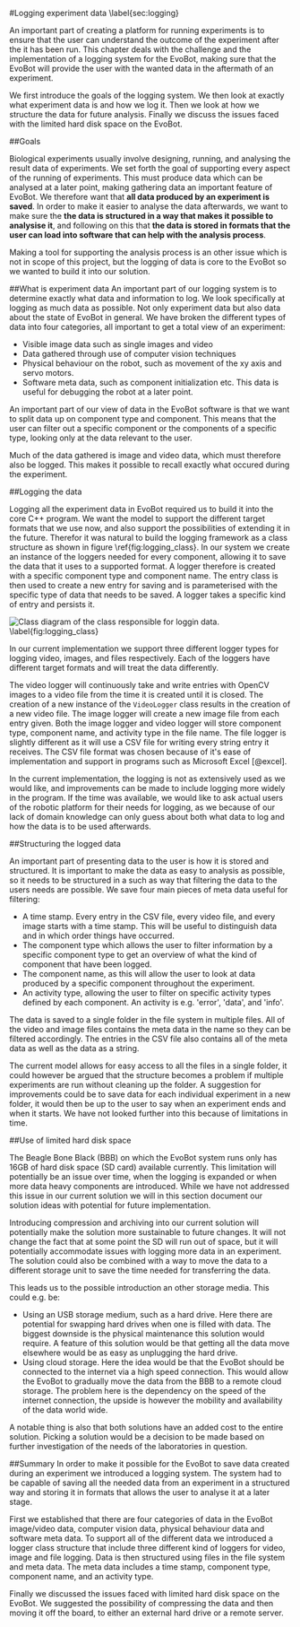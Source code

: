 #Logging experiment data
\label{sec:logging}
<!-- Introduction -->
An important part of creating a platform for running experiments is to ensure
that the user can understand the outcome of the experiment after the it has
been run. This chapter deals with the challenge and the implementation of a
logging system for the EvoBot, making sure that the EvoBot will provide the
user with the wanted data in the aftermath of an experiment.

We first introduce the goals of the logging system. We then look at exactly
what experiment data is and how we log it. Then we look at how we structure the
data for future analysis. Finally we discuss the issues faced with the limited
hard disk space on the EvoBot.

##Goals
<!-- Logging data, structuring it, storing it, making it available -->
Biological experiments usually involve designing, running, and analysing the
result data of experiments. We set forth the goal of supporting every aspect of
the running of experiments. This must produce data which can be analysed at a
later point, making gathering data an important feature of EvoBot. We therefore
want that **all data produced by an experiment is saved**. In order to make it
easier to analyse the data afterwards, we want to make sure the **the data is
structured in a way that makes it possible to analysise it**, and following on
this that **the data is stored in formats that the user can load into software that
can help with the analysis process**.

Making a tool for supporting the analysis process is an other issue which is not
in scope of this project, but the logging of data is core to the EvoBot so we
wanted to build it into our solution.

##What is experiment data
An important part of our logging system is to determine exactly what data and
information to log. We look specifically at logging as much data as possible.
Not only experiment data but also data about the state of EvoBot in general.  We
have broken the different types of data into four categories, all important to
get a total view of an experiment:

- Visible image data such as single images and video
- Data gathered through use of computer vision techniques
- Physical behaviour on the robot, such as movement of the xy axis and servo
  motors.
- Software meta data, such as component initialization etc. This data is useful
  for debugging the robot at a later point.

An important part of our view of data in the EvoBot software is that we want to
split data up on component type and component. This means that the user can
filter out a specific component or the components of a specific type, looking
only at the data relevant to the user.

Much of the data gathered is image and video data, which must therefore also be
logged. This makes it possible to recall exactly what occured during the
experiment.

##Logging the data
<!-- Explain the logging structure, class diagram -->
Logging all the experiment data in EvoBot required us to build it into the core
C++ program. We want the model to support the different target formats that we
use now, and also support the possibilities of extending it in the future.
Therefor it was natural to build the logging framework as a class structure as
shown in figure \ref{fig:logging_class}. In our system we create an instance of
the loggers needed for every component, allowing it to save the data that it
uses to a supported format. A logger therefore is created with a specific component
type and component name. The entry class is then used to create a new entry for
saving and is parameterised with the specific type of data that needs to be
saved. A logger takes a specific kind of entry and persists it.

![Class diagram of the class responsible for loggin data.
\label{fig:logging_class}](images/logging_class.png)

<!-- Videologger, Imagelogger, filelogger-->
In our current implementation we support three different logger types for
logging video, images, and files respectively. Each of the loggers have
different target formats and will treat the data differently.

The video logger will continuously take and write entries with OpenCV images to
a video file from the time it is created until it is closed. The creation of a
new instance of the `VideoLogger` class results in the creation of a new video
file.
The image logger will create a new image file from each entry
given. Both the image logger and video logger will store component type,
component name, and activity type in the file name. The file logger is slightly
different as it will use a CSV file for writing every string entry it receives.
The CSV file format was chosen because of it's ease of implementation and
support in programs such as Microsoft Excel [@excel].

<!-- Improvements -->
In the current implementation, the logging is not as extensively used as we
would like, and improvements can be made to include logging more widely in the
program. If the time was available, we would like to ask actual users of the
robotic platform for their needs for logging, as we because of our lack of
domain knowledge can only guess about both what data to log and how the data is
to be used afterwards.

##Structuring the logged data
<!-- How it is saved, time stamp, csv, video file, images etc. -->
An important part of presenting data to the user is how it is stored and
structured. It is important to make the data as easy to analysis as possible, so
it needs to be structured in a such as way that filtering the data to the users
needs are possible. We save four main pieces of meta data useful for filtering:

* A time stamp. Every entry in the CSV file, every video file, and every image
  starts with a time stamp. This will be useful to distinguish data and in which
  order things have occurred.
* The component type which allows the user to filter information by a specific
  component type to get an overview of what the kind of component that have been
  logged.
* The component name, as this will allow the user to look at data produced by a
  specific component throughout the experiment.
* An activity type, allowing the user to filter on specific activity types
  defined by each component. An activity is e.g. 'error', 'data', and 'info'.

The data is saved to a single folder in the file system in multiple files. All
of the video and image files contains the meta data in the name so they can be
filtered accordingly. The entries in the CSV file also contains all of the meta
data as well as the data as a string.

The current model allows for easy access to all the files in a single folder, it
could however be argued that the structure becomes a problem if multiple
experiments are run without cleaning up the folder. A suggestion for
improvements could be to save data for each individual experiment in a new
folder, it would then be up to the user to say when an experiment ends and when
it starts. We have not looked further into this because of limitations in time.

##Use of limited hard disk space
<!-- The problem -->
The Beagle Bone Black (BBB) on which the EvoBot system runs only has 16GB
of hard disk space (SD card) available currently. This limitation 
will potentially be an issue over time, when the logging is expanded or when
more data heavy components are introduced.  While we have not addressed this
issue in our current solution we will in this section document our solution
ideas with potential for future implementation.

<!-- Compression solution -->
Introducing compression and archiving into our current solution will potentially
make the solution more sustainable to future changes. It will not change the fact
that at some point the SD will run out of space, but it will potentially
accommodate issues with logging more data in an experiment. The solution could
also be combined with a way to move the data to a different storage unit to save
the time needed for transferring the data.

<!-- Off site storage -->
This leads us to the possible introduction an other storage media. This could
e.g. be:

* Using an USB storage medium, such as a hard drive. Here there are potential
  for swapping hard drives when one is filled with data. The biggest downside is
  the physical maintenance this solution would require. A feature of this
  solution would be that getting all the data move elsewhere would be as easy as
  unplugging the hard drive.
* Using cloud storage. Here the idea would be that the EvoBot should be
  connected to the internet via a high speed connection. This would allow the
  EvoBot to gradually move the data from the BBB to a remote cloud storage. The
  problem here is the dependency on the speed of the internet connection, the
  upside is however the mobility and availability of the data world wide.

A notable thing is also that both solutions have an added cost to the entire
solution. Picking a solution would be a decision to be made based on further
investigation of the needs of the laboratories in question.

##Summary
In order to make it possible for the EvoBot to save data created during an
experiment we introduced a logging system. The system had to be capable of
saving all the needed data from an experiment in a structured way and storing it
in formats that allows the user to analyse it at a later stage.

First we established that there are four categories of data in the EvoBot
image/video data, computer vision data, physical behaviour data and software
meta data. To support all of the different data we introduced a logger class
structure that include three different kind of loggers for video, image and file
logging. Data is then structured using files in the file system and meta data.
The meta data includes a time stamp, component type, component name, and an
activity type.

Finally we discussed the issues faced with limited hard disk space on the
EvoBot. We suggested the possibility of compressing the data and then moving it
off the board, to either an external hard drive or a remote server.
